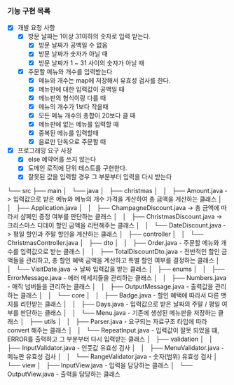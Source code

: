 ### 기능 구현 목록
- [X] 개발 요청 사항
  - [X] 방문 날짜는 1이상 31이하의 숫자로 입력 받는다.
    - [X] 방문 날짜가 공백일 수 없음
    - [X] 방문 날짜가 숫자가 아닐 때
    - [X] 방문 날짜가 1 ~ 31 사이의 숫자가 아닐 때
  - [X] 주문할 메뉴와 개수를 입력받는다
    - [X] 메뉴와 개수는 map에 저장해서 유효성 검사를 한다.
    - [X] 메뉴판에 대한 입력값이 공백일 때
    - [X] 메뉴판의 형식이랑 다를 때
    - [X] 메뉴의 개수가 1보다 작을때
    - [X] 모든 메뉴 개수의 총합이 20보다 클 때
    - [X] 메뉴판에 없는 메뉴를 입력할 때
    - [X] 중복된 메뉴를 입력할때
    - [X] 음료만 단독으로 주문할 때

- [X] 프로그래밍 요구 사장
  - [X] else 예약어를 쓰지 않는다
  - [X] 도메인 로직에 단위 테스트를 구현한다.
  - [X] 잘못된 값을 입력할 경우 그 부분부터 입력을 다시 받는다

└── src
├── main
│   └── java
│       ├── christmas
│       │   ├── Amount.java -> 입력값으로 받은 메뉴와 메뉴의 개수 가격을 계산하여 총 금액을 게산하는 클래스
│       │   ├── Application.java
│       │   ├── ChampagneDiscount.java -> 총 금액에 따라서 샴페인 증정 여부를 판단하는 클래스
│       │   ├── ChristmasDiscount.java -> 크리스마스 디데이 할인 금액을 리턴해주는 클래스
│       │   └── DateDiscount.java -> 평일 할인과 주말 할인을 계산하는 클래스
│       ├── controller
│       │   └── ChristmasController.java
│       ├── dto
│       │   ├── Order.java - 주문할 메뉴와 개수를 입력값으로 받는 클래스
│       │   ├── TotalDiscountDto.java - 전반적인 할인 금액들을 관리하고, 총 할인 혜택 금액을 계산하고 특별 할인 여부를 결정하는 클래스
│       │   └── VisitDate.java -> 날짜 입력값을 받는 클래스
│       ├── enums
│       │   ├── ErrorMessage.java - 에러 메세지들을 관리하는 클래스
│       │   ├── Numbers.java - 매직 넘버들을 관리하는 클래스
│       │   ├── OutputMessage.java - 출력값을 관리하는 클래스
│       │   └── core
│       │       ├── Badge.java - 할인 혜택에 따라서 다른 뱃지를 리턴받는 클래스
│       │       ├── Days.java - 입력값으로 받은 날짜의 주말 / 평일 여부를 판단하는 클래스
│       │       └── Menu.java - 기존에 생성된 메뉴판을 저장하는 클래스
│       ├── utils
│       │   ├── Parser.java - 요구되는 자료구조 타입에 따라 convert 해주는 클래스
│       │   └── RepeatInput.java - 입력값이 잘못 되었을 떄, ERROR를 출력하고 그 부분부터 다시 입력받는 클래스
│       ├── validation
│       │   ├── InputValidator.java - 인풋값 유효성 검사
│       │   ├── MenuValidator.java - 메뉴판 유효성 검사
│       │   └── RangeValidator.java - 숫자(범위) 유효성 검사
│       └── view
│           ├── InputView.java - 입력을 담당하는 클래스
│           └── OutputView.java - 출력을 담당하는 클래스


  
    